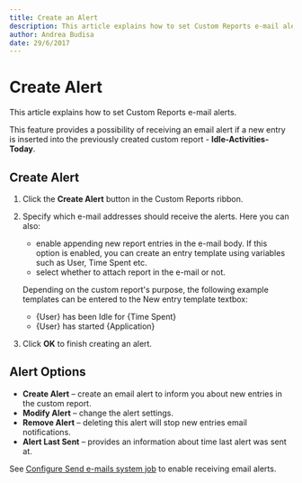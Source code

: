 ```yaml
---
title: Create an Alert
description: This article explains how to set Custom Reports e-mail alerts.
author: Andrea Budisa
date: 29/6/2017
---
```


# Create Alert

This article explains how to set Custom Reports e-mail alerts.

This feature provides a possibility of receiving an email alert if a new entry is inserted into the previously created custom report - **Idle-Activities-Today**.

## Create Alert

1. Click the **Create Alert** button in the Custom Reports ribbon.
2. Specify which e-mail addresses should receive the alerts. Here you can also:

   * enable appending new report entries in the e-mail body. If this option is enabled, you can create an entry template using variables such as User, Time Spent etc.
   * select whether to attach report in the e-mail or not.

   Depending on the custom report's purpose, the following example templates can be entered to the New entry template textbox:

   * {User} has been Idle for {Time Spent}
   * {User} has started {Application}

3. Click **OK** to finish creating an alert.

## Alert Options

* **Create Alert** – create an email alert to inform you about new entries in the custom report.
* **Modify Alert** – change the alert settings.
* **Remove Alert** – deleting this alert will stop new entries email notifications.
* **Alert Last Sent** – provides an information about time last alert was sent at.

See [Configure Send e-mails system job](create-alert.md#internal/get-to-know-syskit-monitor/backstage-screen/configuration/options#send-e-mails) to enable receiving email alerts.

